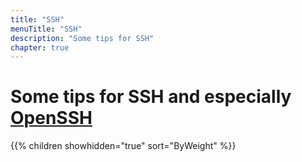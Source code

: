 ```yaml
---
title: "SSH"
menuTitle: "SSH"
description: "Some tips for SSH"
chapter: true
---
```


# Some tips for SSH and especially [OpenSSH](https://www.openssh.com/)

{{% children showhidden="true" sort="ByWeight" %}}